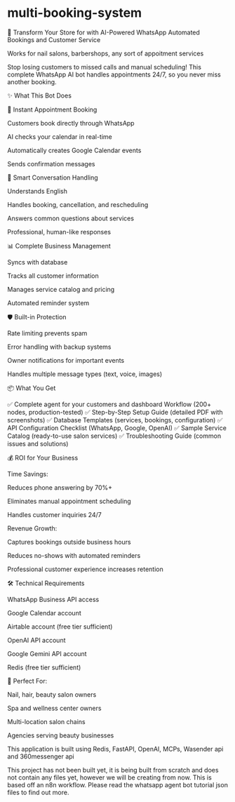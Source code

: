 # multi-booking-system
🚀 Transform Your Store for with AI-Powered WhatsApp Automated Bookings and Customer Service

Works for nail salons, barbershops, any sort of appoitment services

Stop losing customers to missed calls and manual scheduling! This complete WhatsApp AI bot handles appointments 24/7, so you never miss another booking.

✨ What This Bot Does

📱 Instant Appointment Booking

Customers book directly through WhatsApp

AI checks your calendar in real-time

Automatically creates Google Calendar events

Sends confirmation messages

🤖 Smart Conversation Handling

Understands English

Handles booking, cancellation, and rescheduling

Answers common questions about services

Professional, human-like responses

📊 Complete Business Management

Syncs with database

Tracks all customer information

Manages service catalog and pricing

Automated reminder system

🛡️ Built-in Protection

Rate limiting prevents spam

Error handling with backup systems

Owner notifications for important events

Handles multiple message types (text, voice, images)

📦 What You Get

✅ Complete agent for your customers and dashboard  Workflow (200+ nodes, production-tested)
✅ Step-by-Step Setup Guide (detailed PDF with screenshots)
✅ Database Templates (services, bookings, configuration)
✅ API Configuration Checklist (WhatsApp, Google, OpenAI)
✅ Sample Service Catalog (ready-to-use salon services)
✅ Troubleshooting Guide (common issues and solutions)

💰 ROI for Your Business

Time Savings:

Reduces phone answering by 70%+

Eliminates manual appointment scheduling

Handles customer inquiries 24/7

Revenue Growth:

Captures bookings outside business hours

Reduces no-shows with automated reminders

Professional customer experience increases retention

🛠️ Technical Requirements

WhatsApp Business API access


Google Calendar account

Airtable account (free tier sufficient)

OpenAI API account

Google Gemini API account

Redis (free tier sufficient)

🎯 Perfect For:

Nail, hair, beauty salon owners

Spa and wellness center owners

Multi-location salon chains

Agencies serving beauty businesses


This application is built using Redis, FastAPI, OpenAI, MCPs, Wasender api and 360messenger api

This project has not been built yet, it is being built from scratch and does not contain any files yet, however we will be creating from now.
This is based off an n8n workflow. Please read the whatsapp agent bot tutorial json files to find out more.
